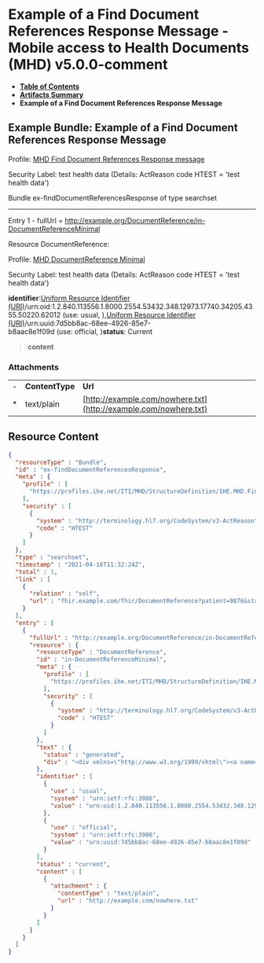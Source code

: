 # Example of a Find Document References Response Message - Mobile access to Health Documents (MHD) v5.0.0-comment

* [**Table of Contents**](toc.md)
* [**Artifacts Summary**](artifacts.md)
* **Example of a Find Document References Response Message**

## Example Bundle: Example of a Find Document References Response Message

Profile: [MHD Find Document References Response message](StructureDefinition-IHE.MHD.FindDocumentReferencesResponseMessage.md)

Security Label: test health data (Details: ActReason code HTEST = 'test health data')

Bundle ex-findDocumentReferencesResponse of type searchset

-------

Entry 1 - fullUrl = http://example.org/DocumentReference/in-DocumentReferenceMinimal

Resource DocumentReference:

> 

Profile: [MHD DocumentReference Minimal](StructureDefinition-IHE.MHD.Minimal.DocumentReference.md)

Security Label: test health data (Details: ActReason code HTEST = 'test health data')

**identifier**:[Uniform Resource Identifier (URI)](http://terminology.hl7.org/6.5.0/NamingSystem-uri.html)/urn:oid:1.2.840.113556.1.8000.2554.53432.348.12973.17740.34205.4355.50220.62012 (use: usual, ),[Uniform Resource Identifier (URI)](http://terminology.hl7.org/6.5.0/NamingSystem-uri.html)/urn:uuid:7d5bb8ac-68ee-4926-85e7-b8aac8e1f09d (use: official, )**status**: Current
> **content**

### Attachments

| | | |
| :--- | :--- | :--- |
| - | **ContentType** | **Url** |
| * | text/plain | [http://example.com/nowhere.txt](http://example.com/nowhere.txt) |





## Resource Content

```json
{
  "resourceType" : "Bundle",
  "id" : "ex-findDocumentReferencesResponse",
  "meta" : {
    "profile" : [
      "https://profiles.ihe.net/ITI/MHD/StructureDefinition/IHE.MHD.FindDocumentReferencesResponseMessage"
    ],
    "security" : [
      {
        "system" : "http://terminology.hl7.org/CodeSystem/v3-ActReason",
        "code" : "HTEST"
      }
    ]
  },
  "type" : "searchset",
  "timestamp" : "2021-04-16T11:32:24Z",
  "total" : 1,
  "link" : [
    {
      "relation" : "self",
      "url" : "fhir.example.com/fhir/DocumentReference?patient=9876&status=current"
    }
  ],
  "entry" : [
    {
      "fullUrl" : "http://example.org/DocumentReference/in-DocumentReferenceMinimal",
      "resource" : {
        "resourceType" : "DocumentReference",
        "id" : "in-DocumentReferenceMinimal",
        "meta" : {
          "profile" : [
            "https://profiles.ihe.net/ITI/MHD/StructureDefinition/IHE.MHD.Minimal.DocumentReference"
          ],
          "security" : [
            {
              "system" : "http://terminology.hl7.org/CodeSystem/v3-ActReason",
              "code" : "HTEST"
            }
          ]
        },
        "text" : {
          "status" : "generated",
          "div" : "<div xmlns=\"http://www.w3.org/1999/xhtml\"><a name=\"DocumentReference_in-DocumentReferenceMinimal\"> </a><p class=\"res-header-id\"><b>Generated Narrative: DocumentReference in-DocumentReferenceMinimal</b></p><a name=\"in-DocumentReferenceMinimal\"> </a><a name=\"hcin-DocumentReferenceMinimal\"> </a><div style=\"display: inline-block; background-color: #d9e0e7; padding: 6px; margin: 4px; border: 1px solid #8da1b4; border-radius: 5px; line-height: 60%\"><p style=\"margin-bottom: 0px\"/><p style=\"margin-bottom: 0px\">Profile: <a href=\"StructureDefinition-IHE.MHD.Minimal.DocumentReference.html\">MHD DocumentReference Minimal</a></p><p style=\"margin-bottom: 0px\">Security Label: test health data (Details: ActReason code HTEST = 'test health data')</p></div><p><b>identifier</b>: <a href=\"http://terminology.hl7.org/6.5.0/NamingSystem-uri.html\" title=\"As defined by RFC 3986 (http://www.ietf.org/rfc/rfc3986.txt)(with many schemes defined in many RFCs). For OIDs and UUIDs, use the URN form (urn:oid:(note: lowercase) and urn:uuid:). See http://www.ietf.org/rfc/rfc3001.txt and http://www.ietf.org/rfc/rfc4122.txt \r\n\r\nThis oid is used as an identifier II.root to indicate the the extension is an absolute URI (technically, an IRI). Typically, this is used for OIDs and GUIDs. Note that when this OID is used with OIDs and GUIDs, the II.extension should start with urn:oid or urn:uuid: \r\n\r\nNote that this OID is created to aid with interconversion between CDA and FHIR - FHIR uses urn:ietf:rfc:3986 as equivalent to this OID. URIs as identifiers appear more commonly in FHIR.\r\n\r\nThis OID may also be used in CD.codeSystem.\">Uniform Resource Identifier (URI)</a>/urn:oid:1.2.840.113556.1.8000.2554.53432.348.12973.17740.34205.4355.50220.62012 (use: usual, ), <a href=\"http://terminology.hl7.org/6.5.0/NamingSystem-uri.html\" title=\"As defined by RFC 3986 (http://www.ietf.org/rfc/rfc3986.txt)(with many schemes defined in many RFCs). For OIDs and UUIDs, use the URN form (urn:oid:(note: lowercase) and urn:uuid:). See http://www.ietf.org/rfc/rfc3001.txt and http://www.ietf.org/rfc/rfc4122.txt \r\n\r\nThis oid is used as an identifier II.root to indicate the the extension is an absolute URI (technically, an IRI). Typically, this is used for OIDs and GUIDs. Note that when this OID is used with OIDs and GUIDs, the II.extension should start with urn:oid or urn:uuid: \r\n\r\nNote that this OID is created to aid with interconversion between CDA and FHIR - FHIR uses urn:ietf:rfc:3986 as equivalent to this OID. URIs as identifiers appear more commonly in FHIR.\r\n\r\nThis OID may also be used in CD.codeSystem.\">Uniform Resource Identifier (URI)</a>/urn:uuid:7d5bb8ac-68ee-4926-85e7-b8aac8e1f09d (use: official, )</p><p><b>status</b>: Current</p><blockquote><p><b>content</b></p><h3>Attachments</h3><table class=\"grid\"><tr><td style=\"display: none\">-</td><td><b>ContentType</b></td><td><b>Url</b></td></tr><tr><td style=\"display: none\">*</td><td>text/plain</td><td><a href=\"http://example.com/nowhere.txt\">http://example.com/nowhere.txt</a></td></tr></table></blockquote></div>"
        },
        "identifier" : [
          {
            "use" : "usual",
            "system" : "urn:ietf:rfc:3986",
            "value" : "urn:oid:1.2.840.113556.1.8000.2554.53432.348.12973.17740.34205.4355.50220.62012"
          },
          {
            "use" : "official",
            "system" : "urn:ietf:rfc:3986",
            "value" : "urn:uuid:7d5bb8ac-68ee-4926-85e7-b8aac8e1f09d"
          }
        ],
        "status" : "current",
        "content" : [
          {
            "attachment" : {
              "contentType" : "text/plain",
              "url" : "http://example.com/nowhere.txt"
            }
          }
        ]
      }
    }
  ]
}

```
